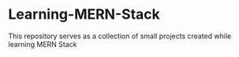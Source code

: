 # Learning-MERN-Stack
 This repository serves as a collection of small projects created while learning MERN Stack
